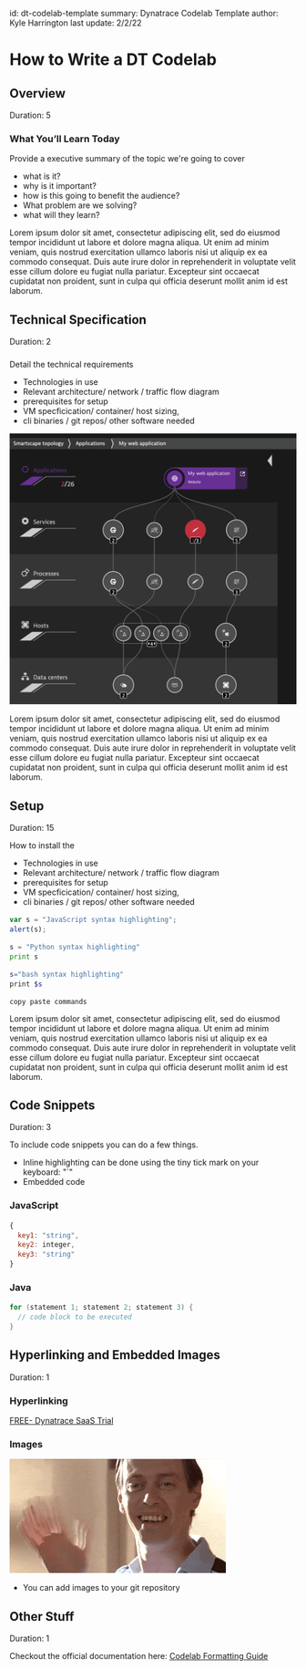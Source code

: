 id: dt-codelab-template
summary: Dynatrace Codelab Template
author: Kyle Harrington
last update: 2/2/22

# How to Write a DT Codelab
<!-- ------------------------ -->
## Overview 
Duration: 5

### What You’ll Learn Today 
Provide a executive summary of the topic we're going to cover 
- what is it?
- why is it important?
- how is this going to benefit the audience?
- What problem are we solving?
- what will they learn? 

Lorem ipsum dolor sit amet, consectetur adipiscing elit, sed do eiusmod tempor incididunt ut labore et dolore magna aliqua. Ut enim ad minim veniam, quis nostrud exercitation ullamco laboris nisi ut aliquip ex ea commodo consequat. Duis aute irure dolor in reprehenderit in voluptate velit esse cillum dolore eu fugiat nulla pariatur. Excepteur sint occaecat cupidatat non proident, sunt in culpa qui officia deserunt mollit anim id est laborum.

<!-- -------------------------->
## Technical Specification 
Duration: 2

### 
Detail the technical requirements 
- Technologies in use
- Relevant architecture/ network / traffic flow diagram
- prerequisites for setup
- VM specficication/ container/  host sizing, 
- cli binaries / git repos/ other software needed 

![I'm a relevant image!](img/smartscape.png)


Lorem ipsum dolor sit amet, consectetur adipiscing elit, sed do eiusmod tempor incididunt ut labore et dolore magna aliqua. Ut enim ad minim veniam, quis nostrud exercitation ullamco laboris nisi ut aliquip ex ea commodo consequat. Duis aute irure dolor in reprehenderit in voluptate velit esse cillum dolore eu fugiat nulla pariatur. Excepteur sint occaecat cupidatat non proident, sunt in culpa qui officia deserunt mollit anim id est laborum.


<!-- -------------------------->
## Setup
Duration: 15

How to install the 
- Technologies in use
- Relevant architecture/ network / traffic flow diagram
- prerequisites for setup
- VM specficication/ container/  host sizing, 
- cli binaries / git repos/ other software needed 

```javascript
var s = "JavaScript syntax highlighting";
alert(s);
```
 
```python
s = "Python syntax highlighting"
print s
```
 
 
```bash
s="bash syntax highlighting"
print $s
```

```
copy paste commands
```

Lorem ipsum dolor sit amet, consectetur adipiscing elit, sed do eiusmod tempor incididunt ut labore et dolore magna aliqua. Ut enim ad minim veniam, quis nostrud exercitation ullamco laboris nisi ut aliquip ex ea commodo consequat. Duis aute irure dolor in reprehenderit in voluptate velit esse cillum dolore eu fugiat nulla pariatur. Excepteur sint occaecat cupidatat non proident, sunt in culpa qui officia deserunt mollit anim id est laborum.

<!-- ------------------------ -->
## Code Snippets
Duration: 3

To include code snippets you can do a few things.
- Inline highlighting can be done using the tiny tick mark on your keyboard: "`"
- Embedded code

### JavaScript

```javascript
{
  key1: "string",
  key2: integer,
  key3: "string"
}
```

### Java

```java
for (statement 1; statement 2; statement 3) {
  // code block to be executed
}
```

<!-- ------------------------ -->
## Hyperlinking and Embedded Images
Duration: 1
### Hyperlinking
[FREE- Dynatrace SaaS Trial](https://www.dynatrace.com/trial/)

### Images
![Hi there!](img/waving.gif)
- You can add images to your git repository

<!-- ------------------------ -->
## Other Stuff
Duration: 1

Checkout the official documentation here: [Codelab Formatting Guide](https://github.com/googlecodelabs/tools/blob/master/FORMAT-GUIDE.md)
